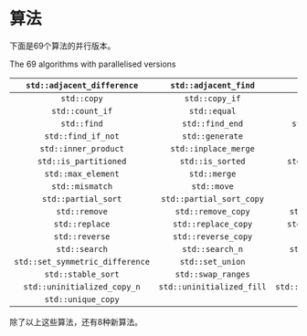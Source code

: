 # 算法

下面是69个算法的并行版本。

The 69 algorithms with parallelised versions

|   `std::adjacent_difference`    |   `std::adjacent_find`    |        `std::all_of`        |         `std::any_of`          |
| :-----------------------------: | :-----------------------: | :-------------------------: | :----------------------------: |
|           `std::copy`           |      `std::copy_if`       |        `std::copy_n`        |          `std::count`          |
|         `std::count_if`         |       `std::equal`        |         `std::fill`         |         `std::fill_n`          |
|           `std::find`           |      `std::find_end`      |    `std::find_first_of`     |         `std::find_if`         |
|       `std::find_if_not`        |      `std::generate`      |      `std::generate_n`      |        `std::includes`         |
|      `std::inner_product`       |   `std::inplace_merge`    |       `std::is_heap`        |      `std::is_heap_until`      |
|      `std::is_partitioned`      |     `std::is_sorted`      |   `std::is_sorted_until`    | `std::lexicographical_compare` |
|       `std::max_element`        |       `std::merge`        |     `std::min_element`      |     `std::minmax_element`      |
|         `std::mismatch`         |        `std::move`        |       `std::none_of`        |       `std::nth_element`       |
|       `std::partial_sort`       | `std::partial_sort_copy`  |      `std::partition`       |     `std::partition_copy`      |
|          `std::remove`          |    `std::remove_copy`     |    `std::remove_copy_if`    |        `std::remove_if`        |
|         `std::replace`          |    `std::replace_copy`    |   `std::replace_copy_if`    |       `std::replace_if`        |
|         `std::reverse`          |    `std::reverse_copy`    |        `std::rotate`        |       `std::rotate_copy`       |
|          `std::search`          |      `std::search_n`      |    `std::set_difference`    |    `std::set_intersection`     |
| `std::set_symmetric_difference` |     `std::set_union`      |         `std::sort`         |    `std::stable_partition`     |
|       `std::stable_sort`        |    `std::swap_ranges`     |      `std::transform`       |   `std::uninitialized_copy`    |
|   `std::uninitialized_copy_n`   | `std::uninitialized_fill` | `std::uninitialized_fill_n` |         `std::unique`          |
|       `std::unique_copy`        |                           |                             |                                |

除了以上这些算法，还有8种新算法。

